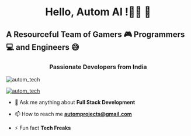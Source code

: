 # <div align="center"> Hello, Autom AI !👨‍💻 🚀</div>
## A Resourceful Team of Gamers 🎮 Programmers 💻 and Engineers 😅

<h3 align="center"> Passionate Developers from India</h3>

<p align="left"> <img src="https://komarev.com/ghpvc/?username=markandey007&label=Profile%20views&color=0e75b6&style=flat" alt="autom_tech" /> </p>

<p align="left"> <a href="https://github.com/ryo-ma/github-profile-trophy"><img src="https://github-profile-trophy.vercel.app/?username=markandey007" alt="autom_tech" /></a> </p>

- 💬 Ask me anything about **Full Stack Development**

- 📫 How to reach me **automprojects@gmail.com**

- ⚡ Fun fact **Tech Freaks**

